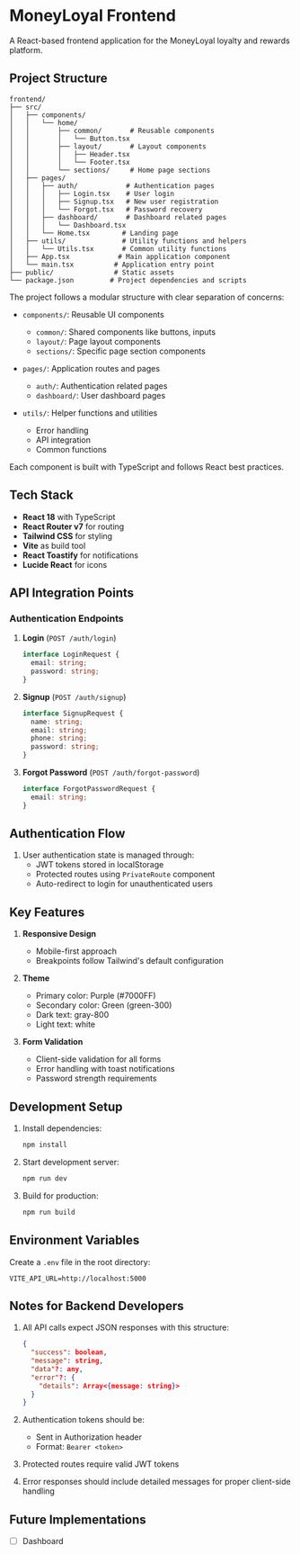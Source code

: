 # MoneyLoyal Frontend

A React-based frontend application for the MoneyLoyal loyalty and rewards platform.

## Project Structure
```
frontend/
├── src/
│   ├── components/
│   │   └── home/
│   │       ├── common/       # Reusable components
│   │       │   └── Button.tsx
│   │       ├── layout/       # Layout components
│   │       │   ├── Header.tsx
│   │       │   └── Footer.tsx
│   │       └── sections/     # Home page sections
│   ├── pages/
│   │   ├── auth/            # Authentication pages
│   │   │   ├── Login.tsx    # User login
│   │   │   ├── Signup.tsx   # New user registration
│   │   │   └── Forgot.tsx   # Password recovery
│   │   ├── dashboard/       # Dashboard related pages
│   │   │   └── Dashboard.tsx
│   │   └── Home.tsx        # Landing page
│   ├── utils/              # Utility functions and helpers
│   │   └── Utils.tsx       # Common utility functions
│   ├── App.tsx            # Main application component
│   └── main.tsx          # Application entry point
├── public/               # Static assets
└── package.json         # Project dependencies and scripts
```

The project follows a modular structure with clear separation of concerns:

- `components/`: Reusable UI components
  - `common/`: Shared components like buttons, inputs
  - `layout/`: Page layout components
  - `sections/`: Specific page section components

- `pages/`: Application routes and pages
  - `auth/`: Authentication related pages
  - `dashboard/`: User dashboard pages

- `utils/`: Helper functions and utilities
  - Error handling
  - API integration
  - Common functions

Each component is built with TypeScript and follows React best practices.

## Tech Stack

- **React 18** with TypeScript
- **React Router v7** for routing
- **Tailwind CSS** for styling
- **Vite** as build tool
- **React Toastify** for notifications
- **Lucide React** for icons

## API Integration Points

### Authentication Endpoints

1. **Login** (`POST /auth/login`)
   ```typescript
   interface LoginRequest {
     email: string;
     password: string;
   }
   ```

2. **Signup** (`POST /auth/signup`)
   ```typescript
   interface SignupRequest {
     name: string;
     email: string;
     phone: string;
     password: string;
   }
   ```

3. **Forgot Password** (`POST /auth/forgot-password`)
   ```typescript
   interface ForgotPasswordRequest {
     email: string;
   }
   ```

## Authentication Flow

1. User authentication state is managed through:
   - JWT tokens stored in localStorage
   - Protected routes using `PrivateRoute` component
   - Auto-redirect to login for unauthenticated users

## Key Features

1. **Responsive Design**
   - Mobile-first approach
   - Breakpoints follow Tailwind's default configuration

2. **Theme**
   - Primary color: Purple (#7000FF)
   - Secondary color: Green (green-300)
   - Dark text: gray-800
   - Light text: white

3. **Form Validation**
   - Client-side validation for all forms
   - Error handling with toast notifications
   - Password strength requirements

## Development Setup

1. Install dependencies:
   ```bash
   npm install
   ```

2. Start development server:
   ```bash
   npm run dev
   ```

3. Build for production:
   ```bash
   npm run build
   ```

## Environment Variables

Create a `.env` file in the root directory:

```env
VITE_API_URL=http://localhost:5000
```

## Notes for Backend Developers

1. All API calls expect JSON responses with this structure:
   ```json
   {
     "success": boolean,
     "message": string,
     "data"?: any,
     "error"?: {
       "details": Array<{message: string}>
     }
   }
   ```

2. Authentication tokens should be:
   - Sent in Authorization header
   - Format: `Bearer <token>`

3. Protected routes require valid JWT tokens

4. Error responses should include detailed messages for proper client-side handling

## Future Implementations

- [ ] Dashboard


